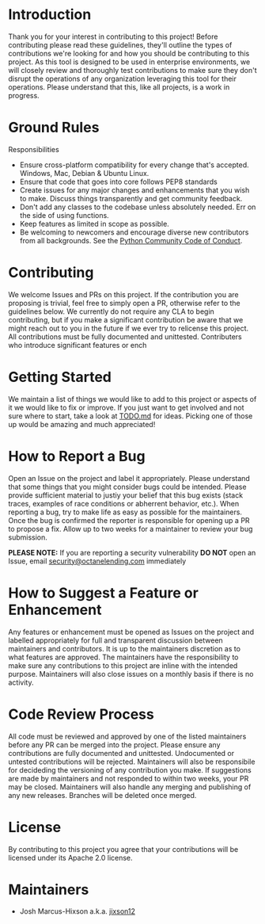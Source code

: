 # Introduction

Thank you for your interest in contributing to this project!  Before contributing please read these guidelines, they'll outline the types of contributions we're looking for and how you should be contributing to this project.  As this tool is designed to be used in enterprise environments, we will closely review and thoroughly test contributions to make sure they don't disrupt the operations of any organization leveraging this tool for their operations.  Please understand that this, like all projects, is a work in progress. 

# Ground Rules

Responsibilities
* Ensure cross-platform compatibility for every change that's accepted. Windows, Mac, Debian & Ubuntu Linux.
* Ensure that code that goes into core follows PEP8 standards
* Create issues for any major changes and enhancements that you wish to make. Discuss things transparently and get community feedback.
* Don't add any classes to the codebase unless absolutely needed. Err on the side of using functions.
* Keep features as limited in scope as possible.
* Be welcoming to newcomers and encourage diverse new contributors from all backgrounds. See the [Python Community Code of Conduct](https://www.python.org/psf/codeofconduct/).

# Contributing

We welcome Issues and PRs on this project.  If the contribution you are proposing is trivial, feel free to simply open a PR, otherwise refer to the guidelines below.  We currently do not require any CLA to begin contributing, but if you make a significant contribution be aware that we might reach out to you in the future if we ever try to relicense this project.  All contributions must be fully documented and unittested.  Contributers who introduce significant features or ench

# Getting Started

We maintain a list of things we would like to add to this project or aspects of it we would like to fix or improve.  If you just want to get involved and not sure where to start, take a look at [TODO.md](https://github.com/OctaneLending/lpconnector/issues/7) for ideas.  Picking one of those up would be amazing and much appreciated!

# How to Report a Bug

Open an Issue on the project and label it appropriately.  Please understand that some things that you might consider bugs could be intended.  Please provide sufficient material to justiy your belief that this bug exists (stack traces, examples of race conditions or abherrent behavior, etc.).  When reporting a bug, try to make life as easy as possible for the maintainers.  Once the bug is confirmed the reporter is responsible for opening up a PR to propose a fix.  Allow up to two weeks for a maintainer to review your bug submission.

**PLEASE NOTE:** If you are reporting a security vulnerability **DO NOT** open an Issue, email security@octanelending.com immediately

# How to Suggest a Feature or Enhancement

Any features or enhancement must be opened as Issues on the project and labelled appropriately for full and transparent discussion between maintainers and contributors.  It is up to the maintainers discretion as to what features are approved.  The maintainers have the responsibility to make sure any contributions to this project are inline with the intended purpose.  Maintainers will also close issues on a monthly basis if there is no activity.

# Code Review Process

All code must be reviewed and approved by one of the listed maintainers before any PR can be merged into the project.  Please ensure any contributions are fully documented and unittested.  Undocumented or untested contributions will be rejected.  Maintainers will also be responsibile for decideding the versioning of any contribution you make.  If suggestions are made by maintainers and not responded to within two weeks, your PR may be closed.  Maintainers will also handle any merging and publishing of any new releases.  Branches will be deleted once merged.

# License

By contributing to this project you agree that your contributions will be licensed under its Apache 2.0 license.

# Maintainers

* Josh Marcus-Hixson a.k.a. [jixson12](https://www.github.com/jixson12)

